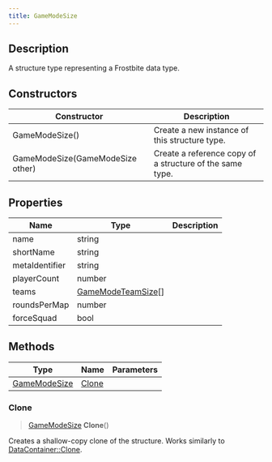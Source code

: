 ```yaml
---
title: GameModeSize
---
```

## Description

A structure type representing a Frostbite data type.

## Constructors

| Constructor                      | Description                                              |
| -------------------------------- | -------------------------------------------------------- |
| GameModeSize()                   | Create a new instance of this structure type.            |
| GameModeSize(GameModeSize other) | Create a reference copy of a structure of the same type. |

## Properties

| Name           | Type                                     | Description |
| -------------- | ---------------------------------------- | ----------- |
| name           | string                                   |             |
| shortName      | string                                   |             |
| metaIdentifier | string                                   |             |
| playerCount    | number                                   |             |
| teams          | [GameModeTeamSize](/vext/ref/fb/gamemodeteamsize/)\[\] |             |
| roundsPerMap   | number                                   |             |
| forceSquad     | bool                                     |             |

## Methods

| Type                         | Name            | Parameters |
| ---------------------------- | --------------- | ---------- |
| [GameModeSize](/vext/ref/fb/gamemodesize/) | [Clone](#clone) |            |

### Clone

> [GameModeSize](/vext/ref/fb/gamemodesize/) **Clone**()

Creates a shallow-copy clone of the structure. Works similarly to [DataContainer::Clone](/vext/ref/shared/class/datacontainer#clone).
